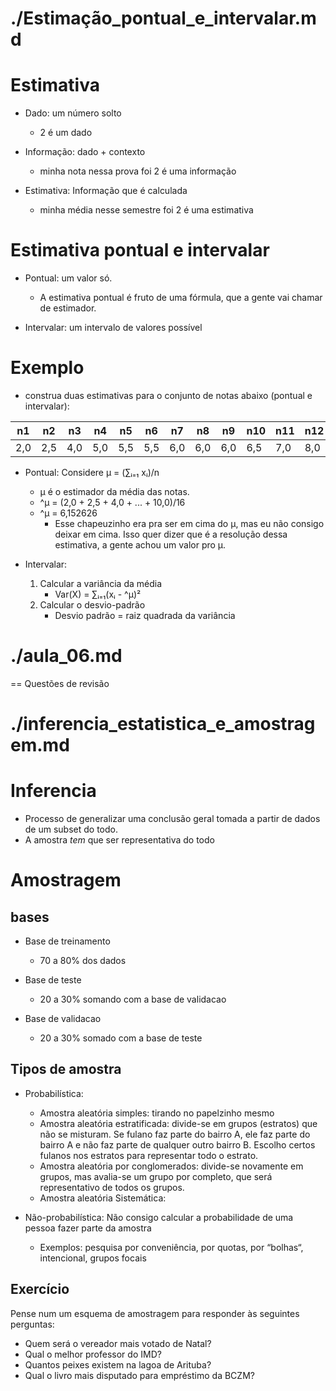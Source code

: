 # ./Estimação_pontual_e_intervalar.md
# Estimativa

- Dado: um número solto
    - 2 é um dado

- Informação: dado + contexto
    - minha nota nessa prova foi 2 é uma informação

- Estimativa: Informação que é calculada
    - minha média nesse semestre foi 2 é uma estimativa

# Estimativa pontual e intervalar

- Pontual: um valor só.
    - A estimativa pontual é fruto de uma fórmula, que a gente vai chamar de estimador.

- Intervalar: um intervalo de valores possível

# Exemplo

- construa duas estimativas para o conjunto de notas abaixo (pontual e intervalar):

| n1  | n2  | n3  | n4  | n5  | n6  | n7  | n8  | n9  | n10 | n11 | n12 | n13 | n14 | n15  |
| --- | --- | --- | --- | --- | --- | --- | --- | --- | --- | --- | --- | --- | --- | ---- |
| 2,0 | 2,5 | 4,0 | 5,0 | 5,5 | 5,5 | 6,0 | 6,0 | 6,0 | 6,5 | 7,0 | 8,0 | 8,5 | 9,0 | 10,0 |

- Pontual: Considere μ = (∑ᵢ₌₁ xᵢ)/n
    - μ é o estimador da média das notas.
    - ^μ = (2,0 + 2,5 + 4,0 + ... + 10,0)/16
    - ^μ = 6,152626
        - Esse chapeuzinho era pra ser em cima do μ, mas eu não consigo deixar em cima. Isso quer dizer que é a resolução dessa estimativa, a gente achou um valor pro μ.

- Intervalar: 
    1. Calcular a variância da média
        - Var(X) = ∑ᵢ₌₁(xᵢ - ^μ)²
    2. Calcular o desvio-padrão
        - Desvio padrão = raiz quadrada da variância
# ./aula_06.md
== Questões de revisão
# ./inferencia_estatistica_e_amostragem.md
# Inferencia

- Processo de generalizar uma conclusão geral tomada a partir de dados de um subset do todo.
- A amostra *tem* que ser representativa do todo

# Amostragem

## bases

- Base de treinamento
    - 70 a 80% dos dados 

- Base de teste
    - 20 a 30% somando com a base de validacao

- Base de validacao
    - 20 a 30% somado com a base de teste

## Tipos de amostra

- Probabilística: 
    - Amostra aleatória simples: tirando no papelzinho mesmo
    - Amostra aleatória estratificada: divide-se em grupos (estratos) que não se misturam. Se fulano faz parte do bairro A, ele faz parte do bairro A e não faz parte de qualquer outro bairro B. Escolho certos fulanos nos estratos para representar todo o estrato.
    - Amostra aleatória por conglomerados: divide-se novamente em grupos, mas avalia-se um grupo por completo, que será representativo de todos os grupos.
    - Amostra aleatória Sistemática: 

- Não-probabilística: Não consigo calcular a probabilidade de uma pessoa fazer parte da amostra
    - Exemplos: pesquisa por conveniência, por quotas, por “bolhas“, intencional, grupos focais

## Exercício

Pense num um esquema de amostragem para responder às seguintes perguntas:

- Quem será o vereador mais votado de Natal?
- Qual o melhor professor do IMD?
- Quantos peixes existem na lagoa de Arituba?
- Qual o livro mais disputado para empréstimo da BCZM?
